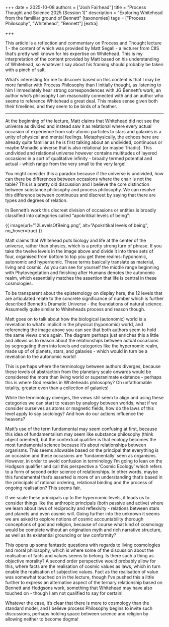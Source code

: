 +++
date = 2025-10-08
authors = ["Josh Fairhead"]
title = "Process Thought and Science 2025 (Session 1)"
description = "Exploring Whitehead from the familliar ground of Bennett"
[taxonomies]
tags = ["Process Philosophy", "Whitehead", "Bennett"]
[extra]

+++

This article is a reflection and commentary on Process and Thought lecture 1 - the content of which was provided by Matt Segall - a lecturer from CIIS that’s pretty well known for his expertise on Whitehead. This is my interpretation of the content provided by Matt based on his understanding of Whitehead, so whatever I say about his framing should probably be taken with a pinch of salt. 

What’s interesting for me to discover based on this content is that I may be more familiar with Process Philosophy than I initially thought, as listening to him I immediately hear strong correspondences with JG Bennett’s work, an author who’s philosophy I am reasonably connected with and an author who seems to reference Whitehead a great deal. This makes sense given both their timelines, and they seem to be birds of a feather.

--- 

At the beginning of the lecture, Matt claims that Whitehead did not see the universe as divided and instead saw it as relational where every actual occasion of experience from sub-atomic particles to stars and galaxies is a unity of physical and mental feelings. Metaphysically, the echoes here are already quite familiar as he is first talking about an undivided, continuous or maybe Monadic universe that is also relational (or maybe Triadic). This undivided and relational universe however contains multitudes of layered occasions in a sort of qualitative infinity - broadly termed potential and actual - which range from the very small to the very large!

You might consider this a paradox because if the universe is undivided, how can there be differences between occasions where the chair is not the table? This is a pretty old discussion and I believe the core distinction between substance philosophy and process philosophy. We can resolve this difference between continuous and discreet by saying that there are types and degrees of relation.

In Bennett’s work this discreet division of occasions or entities is broadly classified into categories called “apokritikal levels of being”:

{{ image(url=”12LevelsOfBeing.png”, alt=”Apokritikal levels of being”, no_hover=true) }}

Matt claims that Whitehead puts biology and life at the center of the universe, rather than physics, which is a pretty strong turn of phrase. If you take the twelve levels in the image above and divide it into three sets of four, organised from bottom to top you get three realms: hyponomic, autonomic and hypernomic. These terms basically translate as material, living and cosmic. As you can see for yourself the middle range beginning with Phytovegetation and finishing after Humans denotes the autonomic realm, which essentially matches the assertion that life is central in these cosmologies.

To be transparent about the epistemology on display here, the 12 levels that are articulated relate to the concrete significance of number which is further described Bennett’s Dramatic Universe - the foundations of natural science. Assumedly quite similar to Whiteheads process and reason though.

Matt goes on to talk about how the biological (autonomic) world is a revelation to what’s implicit in the physical (hyponomic) world, and referencing the image above you can see that both authors seem to hold the same views once again. The diagram perhaps just enriches this a little and allows us to reason about the relationships between actual occasions by segregating them into levels and categories like the hypernomic realm, made up of of planets, stars, and galaxies - which would in turn be a revelation to the autonomic world!

This is perhaps where the terminology between authors diverges, because these levels of abstraction from the planetary scale onwards would be considered the more than living world or superanimate existence - perhaps this is where God resides in Whiteheads philosophy? Oh unfathomable totality, greater even than a collection of galaxies!

While the terminology diverges, the views still seem to align and using these categories we can start to reason by analogy between worlds; what if we consider ourselves as atoms or magnetic fields, how do the laws of this level apply to say sociology? And how do our actions influence the heavens?

Matt’s use of the term fundamental may seem confusing at first, because this idea of fundamentalism may seem like substance philosophy (think object oriented), but the contextual qualifier is that ecology becomes the most fundamental science because it’s about relationships between organisms. This seems allowable based on the principal that everything is an occasion and these occasions are ‘fundamentally’ seen as organisms. However, in order to avoid confusion in terminology I’m going to lean on the Hodgson qualifier and call this perspective a ‘Cosmic Ecology’ which refers to a form of second order science of relationships. In other words, maybe this fundamental that’s asserted is more of an understanding that’s based in the principals of rational ordering, relational binding and the process of ongoing realisation? This seems fair.

If we scale these principals up to the hypernomic levels, it leads us to consider things like the anthropic principals (both passive and active) where we learn about laws of reciprocity and reflexivity - relations between stars and planets and even cosmic will. Going further into the unknown it seems we are asked to explore notions of cosmic accountability thorough conceptions of god and religion, because of course what kind of cosmology would be complete without an origination myth and rich narrative structure, as well as its existential grounding or law conformity?

This opens up some fantastic questions with regards to living cosmologies and moral philosophy, which is where some of the discussion about the realisation of facts and values seems to belong. Is there such a thing as objective morality? A second order perspective would probably allow for this, where facts are the realisation of cosmic values as laws, which in turn enable the realisation of subjective values. Fact as the realisation of value was somewhat touched on in the lecture, though I’ve pushed this a little further to express an alternative aspect of the ternary relationship based on Bennett and Hodgsons work, something that Whitehead may have also touched on - though I am not qualified to say for certain!

Whatever the case, it’s clear that there is more to cosmology than the standard model, and I believe process Philosophy begins to invite such discussions, perhaps holding space between science and religion by allowing neither to become dogma!